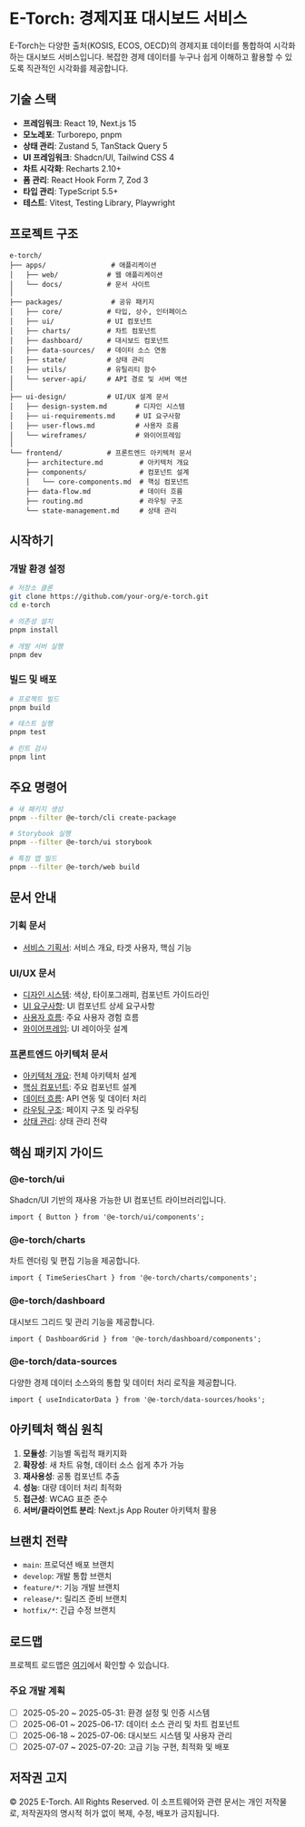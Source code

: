 # E-Torch: 경제지표 대시보드 서비스

E-Torch는 다양한 출처(KOSIS, ECOS, OECD)의 경제지표 데이터를 통합하여 시각화하는 대시보드 서비스입니다. 복잡한 경제 데이터를 누구나 쉽게 이해하고 활용할 수 있도록 직관적인 시각화를 제공합니다.

## 기술 스택

- **프레임워크**: React 19, Next.js 15
- **모노레포**: Turborepo, pnpm
- **상태 관리**: Zustand 5, TanStack Query 5
- **UI 프레임워크**: Shadcn/UI, Tailwind CSS 4
- **차트 시각화**: Recharts 2.10+
- **폼 관리**: React Hook Form 7, Zod 3
- **타입 관리**: TypeScript 5.5+
- **테스트**: Vitest, Testing Library, Playwright

## 프로젝트 구조

```
e-torch/
├── apps/                # 애플리케이션
│   ├── web/            # 웹 애플리케이션
│   └── docs/           # 문서 사이트
│
├── packages/            # 공유 패키지
│   ├── core/           # 타입, 상수, 인터페이스
│   ├── ui/             # UI 컴포넌트
│   ├── charts/         # 차트 컴포넌트
│   ├── dashboard/      # 대시보드 컴포넌트
│   ├── data-sources/   # 데이터 소스 연동
│   ├── state/          # 상태 관리
│   ├── utils/          # 유틸리티 함수
│   └── server-api/     # API 경로 및 서버 액션
│
├── ui-design/          # UI/UX 설계 문서
│   ├── design-system.md       # 디자인 시스템
│   ├── ui-requirements.md     # UI 요구사항
│   ├── user-flows.md          # 사용자 흐름
│   └── wireframes/            # 와이어프레임
│
└── frontend/           # 프론트엔드 아키텍처 문서
    ├── architecture.md         # 아키텍처 개요
    ├── components/             # 컴포넌트 설계
    │   └── core-components.md  # 핵심 컴포넌트
    ├── data-flow.md            # 데이터 흐름
    ├── routing.md              # 라우팅 구조
    └── state-management.md     # 상태 관리
```

## 시작하기

### 개발 환경 설정

```bash
# 저장소 클론
git clone https://github.com/your-org/e-torch.git
cd e-torch

# 의존성 설치
pnpm install

# 개발 서버 실행
pnpm dev
```

### 빌드 및 배포

```bash
# 프로젝트 빌드
pnpm build

# 테스트 실행
pnpm test

# 린트 검사
pnpm lint
```

## 주요 명령어

```bash
# 새 패키지 생성
pnpm --filter @e-torch/cli create-package

# Storybook 실행
pnpm --filter @e-torch/ui storybook

# 특정 앱 빌드
pnpm --filter @e-torch/web build
```

## 문서 안내

### 기획 문서

- [서비스 기획서](./product-spec.md): 서비스 개요, 타겟 사용자, 핵심 기능

### UI/UX 문서

- [디자인 시스템](./ui-design/design-system.md): 색상, 타이포그래피, 컴포넌트 가이드라인
- [UI 요구사항](./ui-design/ui-requirements.md): UI 컴포넌트 상세 요구사항
- [사용자 흐름](./ui-design/user-flows.md): 주요 사용자 경험 흐름
- [와이어프레임](./ui-design/wireframes/README.md): UI 레이아웃 설계

### 프론트엔드 아키텍처 문서

- [아키텍처 개요](./frontend/architecture.md): 전체 아키텍처 설계
- [핵심 컴포넌트](./frontend/components/core-components.md): 주요 컴포넌트 설계
- [데이터 흐름](./frontend/data-flow.md): API 연동 및 데이터 처리
- [라우팅 구조](./frontend/routing.md): 페이지 구조 및 라우팅
- [상태 관리](./frontend/state-management.md): 상태 관리 전략

## 핵심 패키지 가이드

### @e-torch/ui

Shadcn/UI 기반의 재사용 가능한 UI 컴포넌트 라이브러리입니다.

```tsx
import { Button } from '@e-torch/ui/components';
```

### @e-torch/charts

차트 렌더링 및 편집 기능을 제공합니다.

```tsx
import { TimeSeriesChart } from '@e-torch/charts/components';
```

### @e-torch/dashboard

대시보드 그리드 및 관리 기능을 제공합니다.

```tsx
import { DashboardGrid } from '@e-torch/dashboard/components';
```

### @e-torch/data-sources

다양한 경제 데이터 소스와의 통합 및 데이터 처리 로직을 제공합니다.

```tsx
import { useIndicatorData } from '@e-torch/data-sources/hooks';
```

## 아키텍처 핵심 원칙

1. **모듈성**: 기능별 독립적 패키지화
2. **확장성**: 새 차트 유형, 데이터 소스 쉽게 추가 가능
3. **재사용성**: 공통 컴포넌트 추출
4. **성능**: 대량 데이터 처리 최적화
5. **접근성**: WCAG 표준 준수
6. **서버/클라이언트 분리**: Next.js App Router 아키텍처 활용

## 브랜치 전략

- `main`: 프로덕션 배포 브랜치
- `develop`: 개발 통합 브랜치
- `feature/*`: 기능 개발 브랜치
- `release/*`: 릴리즈 준비 브랜치
- `hotfix/*`: 긴급 수정 브랜치

## 로드맵

프로젝트 로드맵은 [여기](https://github.com/your-username/e-torch/issues/1)에서 확인할 수 있습니다.

### 주요 개발 계획

- [ ] 2025-05-20 ~ 2025-05-31: 환경 설정 및 인증 시스템
- [ ] 2025-06-01 ~ 2025-06-17: 데이터 소스 관리 및 차트 컴포넌트
- [ ] 2025-06-18 ~ 2025-07-06: 대시보드 시스템 및 사용자 관리
- [ ] 2025-07-07 ~ 2025-07-20: 고급 기능 구현, 최적화 및 배포

## 저작권 고지

© 2025 E-Torch. All Rights Reserved.
이 소프트웨어와 관련 문서는 개인 저작물로, 저작권자의 명시적 허가 없이 복제, 수정, 배포가 금지됩니다.
